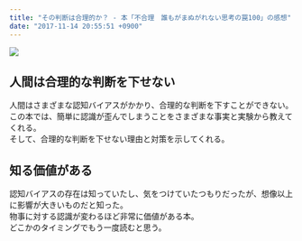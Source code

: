 ```yaml
---
title: "その判断は合理的か？ - 本「不合理　誰もがまぬがれない思考の罠100」の感想"
date: "2017-11-14 20:55:51 +0900"
---
```


[![](//ws-fe.amazon-adsystem.com/widgets/q?_encoding=UTF8&ASIN=B00JRQJUYU&Format=_SL250_&ID=AsinImage&MarketPlace=JP&ServiceVersion=20070822&WS=1&tag=5000164-22)](https://www.amazon.co.jp/dp/B00JRQJUYU/ref=as_li_ss_il?ie=UTF8&linkCode=li3&tag=5000164-22&linkId=43dcea29b1dbfeb76123fc4326629ace)

## 人間は合理的な判断を下せない

人間はさまざまな認知バイアスがかかり、合理的な判断を下すことができない。  
この本では、簡単に認識が歪んでしまうことをさまざまな事実と実験から教えてくれる。  
そして、合理的な判断を下せない理由と対策を示してくれる。

## 知る価値がある

認知バイアスの存在は知っていたし、気をつけていたつもりだったが、想像以上に影響が大きいものだと知った。  
物事に対する認識が変わるほど非常に価値がある本。  
どこかのタイミングでもう一度読むと思う。
